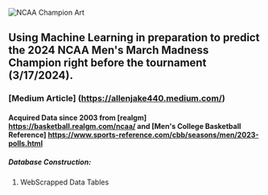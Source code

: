 ![NCAA Champion Art](https://github.com/allenjake440/Mens_March_Madness_Champion/assets/134075534/9c552d90-6d45-4b71-bf29-6838626cf0e9)

## Using Machine Learning in preparation to predict the 2024 NCAA Men's March Madness Champion right before the tournament (3/17/2024).

### [Medium Article] (https://allenjake440.medium.com/)

#### Acquired Data since 2003 from [realgm] https://basketball.realgm.com/ncaa/ and [Men's College Basketball Reference] https://www.sports-reference.com/cbb/seasons/men/2023-polls.html
##### Database Construction:
1. WebScrapped Data Tables 
